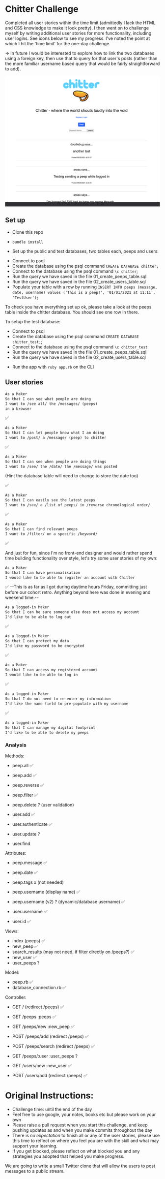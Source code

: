 # Chitter Challenge

Completed all user stories within the time limit (admittedly I lack the HTML and CSS knowledge to make it look pretty).
I then went on to challenge myself by writing additional user stories for more functionality, including user logins.
See icons below to see my progress. I've noted the point at which I hit the 'time limit' for the one-day challenge.


=> In future I would be interested to explore how to link the two databases using a foreign key, then use that to
  query for that user's posts (rather than the more familiar username based query that would be fairly
  straightforward to add).

![Screenshot](Screenshot2.png)

## Set up

- Clone this repo
- `bundle install`

- Set up the public and test databases, two tables each, peeps and users:

* Connect to psql
* Create the database using the psql command `CREATE DATABASE chitter;`
* Connect to the database using the psql command `\c chitter`;
* Run the query we have saved in the file 01_create_peeps_table.sql
* Run the query we have saved in the file 02_create_users_table.sql
* Populate your table with a row by running `INSERT INTO peeps (message, date, username) values ('This is a peep!', '01/01/2021 at 11:11', 'TestUser');`

To check you have everything set up ok, please take a look at the peeps table inside the chitter database. You should see one row in there.  

To setup the test database:
* Connect to psql
* Create the database using the psql
command `CREATE DATABASE chitter_test;`;
* Connect to the database using the psql command `\c chitter_test`
* Run the query we have saved in the file 01_create_peeps_table.sql
* Run the query we have saved in the file 02_create_users_table.sql


- Run the app with `ruby app.rb` on the CLI

## User stories

```
As a Maker
So that I can see what people are doing
I want to /see all/ the /messages/ (peeps)
in a browser
```
:white_check_mark:


```
As a Maker
So that I can let people know what I am doing  
I want to /post/ a /message/ (peep) to chitter
```
:white_check_mark:


```
As a Maker
So that I can see when people are doing things
I want to /see/ the /date/ the /message/ was posted
```
(Hint the database table will need to change to store the date too)

:white_check_mark:


```
As a Maker
So that I can easily see the latest peeps
I want to /see/ a /list of peeps/ in /reverse chronological order/
```
:white_check_mark:


```
As a Maker
So that I can find relevant peeps
I want to /filter/ on a specific /keyword/
```
:white_check_mark:

And just for fun, since I'm no front-end designer and would
rather spend time building functionality over style,
let's try some user stories of my own:

```
As a Maker
So that I can have personalisation
I would like to be able to register an account with Chitter
```
:white_check_mark:
--This is as far as I got during daytime hours Friday, committing just before
our cohort retro. Anything beyond here was done in evening and weekend time.--


```
As a logged-in Maker
So that I can be sure someone else does not access my account
I'd like to be able to log out
```
:white_check_mark:


```
As a logged-in Maker
So that I can protect my data
I'd like my password to be encrypted
```
:white_check_mark:


```
As a Maker
So that I can access my registered account
I would like to be able to log in
```
:white_check_mark:


```
As a logged-in Maker
So that I do not need to re-enter my information
I'd like the name field to pre-populate with my username
```
:white_check_mark:



```
As a logged-in Maker
So that I can manage my digital footprint
I'd like to be able to delete my peeps
```





### Analysis

Methods:
- peep.all :white_check_mark:
- peep.add :white_check_mark:
- peep.reverse :white_check_mark:
- peep.filter :white_check_mark:
- peep.delete ? (user validation)

- user.add :white_check_mark:
- user.authenticate :white_check_mark:
- user.update ?
- user.find


Attributes:
- peep.message :white_check_mark:
- peep.date :white_check_mark:
- peep.tags x (not needed)
- peep.username (display name) :white_check_mark:  
- peep.username (v2) ? (dynamic/database username) :white_check_mark:

- user.username :white_check_mark:
- user.id :white_check_mark:


Views:
- index (peeps) :white_check_mark:
- new_peep :white_check_mark:
- search_results (may not need, if filter directly on /peeps?) :white_check_mark:
- new_user :white_check_mark:
- user_peeps ?

Model:
- peep.rb :white_check_mark:
- database_connection.rb :white_check_mark:

Controller:
- GET / (redirect /peeps) :white_check_mark:
- GET /peeps  :peeps :white_check_mark:
- GET /peeps/new  :new_peep :white_check_mark:
- POST /peeps/add (redirect /peeps) :white_check_mark:
- POST /peeps/search (redirect /peeps) :white_check_mark:
- GET /peeps/:user  :user_peeps  ?

- GET /users/new :new_user :white_check_mark:
- POST /users/add (redirect /peeps) :white_check_mark:

# Original Instructions:

* Challenge time: until the end of the day
* Feel free to use google, your notes, books etc but please work on your own
* Please raise a pull request when you start this challenge, and keep pushing updates as and when you make commits throughout the day
* There is _no expectation_ to finish all or any of the user stories, please use this time to reflect on where you feel you are with the skill and what may support your learning.
* If you get blocked, please reflect on what blocked you and any strategies you adopted that helped you make progress.

We are going to write a small Twitter clone that will allow the users to post messages to a public stream.
